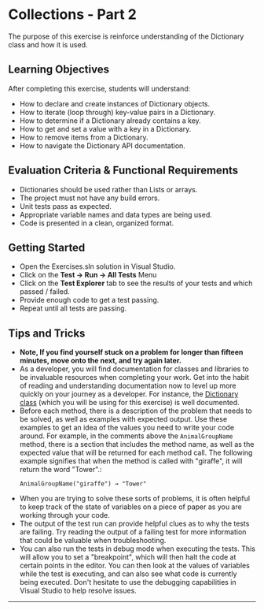 # Collections - Part 2

The purpose of this exercise is reinforce understanding of the Dictionary class and how it is used.

## Learning Objectives

After completing this exercise, students will understand:

* How to declare and create instances of Dictionary objects.
* How to iterate (loop through) key-value pairs in a Dictionary.
* How to determine if a Dictionary already contains a key.
* How to get and set a value with a key in a Dictionary.
* How to remove items from a Dictionary.
* How to navigate the Dictionary API documentation.

## Evaluation Criteria & Functional Requirements

* Dictionaries should be used rather than Lists or arrays.
* The project must not have any build errors.
* Unit tests pass as expected.
* Appropriate variable names and data types are being used.
* Code is presented in a clean, organized format.

## Getting Started

* Open the Exercises.sln solution in Visual Studio.
* Click on the **Test -> Run -> All Tests** Menu
* Click on the **Test Explorer** tab to see the results of your tests and which passed / failed.
* Provide enough code to get a test passing.
* Repeat until all tests are passing.

## Tips and Tricks

* **Note, If you find yourself stuck on a problem for longer than fifteen minutes, move onto the next, and try again later.**
* As a developer, you will find documentation for classes and libraries to be invaluable resources when completing your work. Get into the habit of reading and understanding documentation now to level up more quickly on your journey as a developer. For instance, the [Dictionary class][.net-core-dictionary-api-docs] (which you will be using for this exercise) is well documented.
* Before each method, there is a description of the problem that needs to be solved, as well as examples with expected output. Use these examples to get an idea of the values you need to write your code around. For example, in the comments above the `AnimalGroupName` method, there is a section that includes the method name, as well as the expected value that will be returned for each method call. The following example signifies that when the method is called with "giraffe", it will return the word "Tower".:
    ```
    AnimalGroupName("giraffe") → "Tower"
    ```
* When you are trying to solve these sorts of problems, it is often helpful to keep track of the state of variables on a piece of paper as you are working through your code.
* The output of the test run can provide helpful clues as to why the tests are failing. Try reading the output of a failing test for more information that could be valuable when troubleshooting.
* You can also run the tests in debug mode when executing the tests. This will allow you to set a "breakpoint", which will then halt the code at certain points in the editor. You can then look at the values of variables while the test is executing, and can also see what code is currently being executed. Don't hesitate to use the debugging capabilities in Visual Studio to help resolve issues.

---

[.net-core-dictionary-api-docs]: https://docs.microsoft.com/en-us/dotnet/api/system.collections.generic.dictionary-2?view=netcore-2.2
